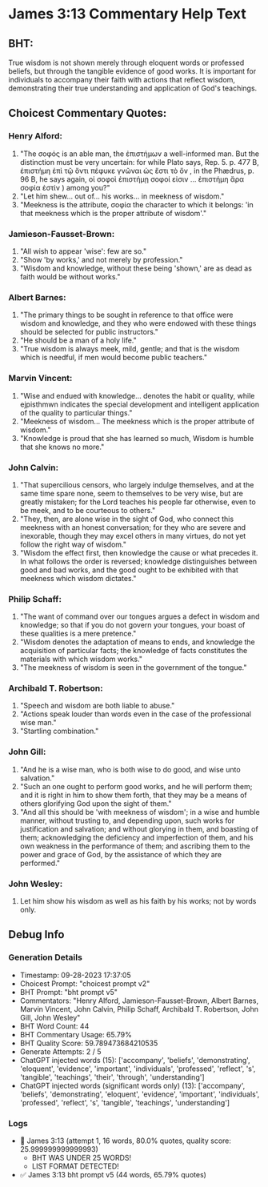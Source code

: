 # James 3:13 Commentary Help Text

## BHT:
True wisdom is not shown merely through eloquent words or professed beliefs, but through the tangible evidence of good works. It is important for individuals to accompany their faith with actions that reflect wisdom, demonstrating their true understanding and application of God's teachings.

## Choicest Commentary Quotes:
### Henry Alford:
1. "The σοφός is an able man, the  ἐπιστήμων a well-informed man. But the distinction must be very uncertain: for while Plato says, Rep. 5. p. 477 B, ἐπιστήμη ἐπὶ τῷ ὄντι πέφυκε γνῶναι ὡς ἔστι τὸ ὄν , in the Phædrus, p. 96 B, he says again, οἱ σοφοὶ ἐπιστήμῃ σοφοί εἰσιν … ἐπιστήμη ἄρα σοφία ἐστίν )  among you?" 
2. "Let him shew... out of... his works... in meekness of wisdom." 
3. "Meekness is the attribute, σοφία the character to which it belongs: 'in that meekness which is the proper attribute of wisdom'."

### Jamieson-Fausset-Brown:
1. "All wish to appear 'wise': few are so."
2. "Show 'by works,' and not merely by profession."
3. "Wisdom and knowledge, without these being 'shown,' are as dead as faith would be without works."

### Albert Barnes:
1. "The primary things to be sought in reference to that office were wisdom and knowledge, and they who were endowed with these things should be selected for public instructors."
2. "He should be a man of a holy life."
3. "True wisdom is always meek, mild, gentle; and that is the wisdom which is needful, if men would become public teachers."

### Marvin Vincent:
1. "Wise and endued with knowledge... denotes the habit or quality, while ejpisthmwn indicates the special development and intelligent application of the quality to particular things."
2. "Meekness of wisdom... The meekness which is the proper attribute of wisdom."
3. "Knowledge is proud that she has learned so much, Wisdom is humble that she knows no more."

### John Calvin:
1. "That supercilious censors, who largely indulge themselves, and at the same time spare none, seem to themselves to be very wise, but are greatly mistaken; for the Lord teaches his people far otherwise, even to be meek, and to be courteous to others."
2. "They, then, are alone wise in the sight of God, who connect this meekness with an honest conversation; for they who are severe and inexorable, though they may excel others in many virtues, do not yet follow the right way of wisdom."
3. "Wisdom the effect first, then knowledge the cause or what precedes it. In what follows the order is reversed; knowledge distinguishes between good and bad works, and the good ought to be exhibited with that meekness which wisdom dictates."

### Philip Schaff:
1. "The want of command over our tongues argues a defect in wisdom and knowledge; so that if you do not govern your tongues, your boast of these qualities is a mere pretence."
2. "Wisdom denotes the adaptation of means to ends, and knowledge the acquisition of particular facts; the knowledge of facts constitutes the materials with which wisdom works."
3. "The meekness of wisdom is seen in the government of the tongue."

### Archibald T. Robertson:
1. "Speech and wisdom are both liable to abuse."
2. "Actions speak louder than words even in the case of the professional wise man."
3. "Startling combination."

### John Gill:
1. "And he is a wise man, who is both wise to do good, and wise unto salvation."
2. "Such an one ought to perform good works, and he will perform them; and it is right in him to show them forth, that they may be a means of others glorifying God upon the sight of them."
3. "And all this should be 'with meekness of wisdom'; in a wise and humble manner, without trusting to, and depending upon, such works for justification and salvation; and without glorying in them, and boasting of them; acknowledging the deficiency and imperfection of them, and his own weakness in the performance of them; and ascribing them to the power and grace of God, by the assistance of which they are performed."

### John Wesley:
1. Let him show his wisdom as well as his faith by his works; not by words only.


## Debug Info
### Generation Details
- Timestamp: 09-28-2023 17:37:05
- Choicest Prompt: "choicest prompt v2"
- BHT Prompt: "bht prompt v5"
- Commentators: "Henry Alford, Jamieson-Fausset-Brown, Albert Barnes, Marvin Vincent, John Calvin, Philip Schaff, Archibald T. Robertson, John Gill, John Wesley"
- BHT Word Count: 44
- BHT Commentary Usage: 65.79%
- BHT Quality Score: 59.789473684210535
- Generate Attempts: 2 / 5
- ChatGPT injected words (15):
	['accompany', 'beliefs', 'demonstrating', 'eloquent', 'evidence', 'important', 'individuals', 'professed', 'reflect', 's', 'tangible', 'teachings', 'their', 'through', 'understanding']
- ChatGPT injected words (significant words only) (13):
	['accompany', 'beliefs', 'demonstrating', 'eloquent', 'evidence', 'important', 'individuals', 'professed', 'reflect', 's', 'tangible', 'teachings', 'understanding']

### Logs
- 🔄 James 3:13 (attempt 1, 16 words, 80.0% quotes, quality score: 25.999999999999993) 
	- BHT WAS UNDER 25 WORDS! 
	- LIST FORMAT DETECTED!
- ✅ James 3:13 bht prompt v5 (44 words, 65.79% quotes)